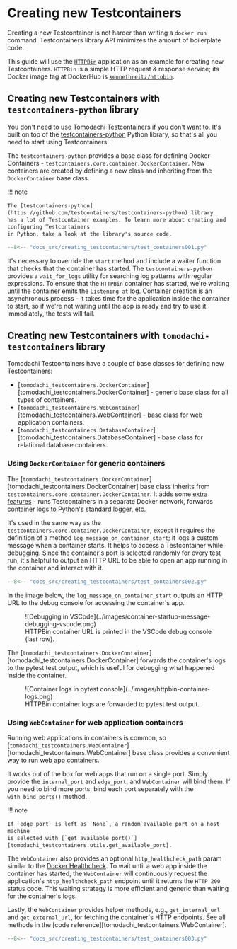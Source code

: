 # Creating new Testcontainers

Creating a new Testcontainer is not harder than writing a `docker run` command.
Testcontainers library API minimizes the amount of boilerplate code.

This guide will use the [`HTTPBin`](https://httpbin.org/) application as an example for creating new Testcontainers.
`HTTPBin` is a simple HTTP request & response service;
its Docker image tag at DockerHub is [`kennethreitz/httpbin`](https://hub.docker.com/r/kennethreitz/httpbin).

## Creating new Testcontainers with `testcontainers-python` library

You don't need to use Tomodachi Testcontainers if you don't want to.
It's built on top of the [testcontainers-python](https://github.com/testcontainers/testcontainers-python) Python library,
so that's all you need to start using Testcontainers.

The `testcontainers-python` provides a base class for defining Docker Containers - `testcontainers.core.container.DockerContainer`.
New containers are created by defining a new class and inheriting from the `DockerContainer` base class.

!!! note

    The [testcontainers-python](https://github.com/testcontainers/testcontainers-python) library
    has a lot of Testcontainer examples. To learn more about creating and configuring Testcontainers
    in Python, take a look at the library's source code.

```py hl_lines="5-6 10-12 16"
--8<-- "docs_src/creating_testcontainers/test_containers001.py"
```

It's necessary to override the `start` method and include a waiter function that checks that the container has started.
The `testcontainers-python` provides a `wait_for_logs` utility for searching log patterns with regular expressions.
To ensure that the `HTTPBin` container has started, we're waiting until the container emits the `Listening at` log.
Container creation is an asynchronous process - it takes time for the application inside the container to start,
so if we're not waiting until the app is ready and try to use it immediately, the tests will fail.

## Creating new Testcontainers with `tomodachi-testcontainers` library

Tomodachi Testcontainers have a couple of base classes for defining new Testcontainers:

- [`tomodachi_testcontainers.DockerContainer`][tomodachi_testcontainers.DockerContainer] - generic base class for all types of containers.
- [`tomodachi_testcontainers.WebContainer`][tomodachi_testcontainers.WebContainer] - base class for web application containers.
- [`tomodachi_testcontainers.DatabaseContainer`][tomodachi_testcontainers.DatabaseContainer] - base class for relational database containers.

### Using `DockerContainer` for generic containers

The [`tomodachi_testcontainers.DockerContainer`][tomodachi_testcontainers.DockerContainer]
base class inherits from `testcontainers.core.container.DockerContainer`.
It adds some [extra features](../features.md) - runs Testcontainers in a separate Docker network,
forwards container logs to Python's standard logger, etc.

It's used in the same way as the `testcontainers.core.container.DockerContainer`,
except it requires the definition of a method `log_message_on_container_start`;
it logs a custom message when a container starts. It helps to access a Testcontainer while debugging.
Since the container's port is selected randomly for every test run, it's helpful to output an HTTP URL
to be able to open an app running in the container and interact with it.

```py hl_lines="7-8 14 16-17"
--8<-- "docs_src/creating_testcontainers/test_containers002.py"
```

In the image below, the `log_message_on_container_start` outputs an HTTP URL to the debug console
for accessing the container's app.

<figure markdown>
  ![Debugging in VSCode](../images/container-startup-message-debugging-vscode.png)
  <figcaption>HTTPBin container URL is printed in the VSCode debug console (last row).</figcaption>
</figure>

The [`tomodachi_testcontainers.DockerContainer`][tomodachi_testcontainers.DockerContainer]
forwards the container's logs to the pytest test output, which is useful
for debugging what happened inside the container.

<figure markdown>
  ![Container logs in pytest console](../images/httpbin-container-logs.png)
  <figcaption>HTTPBin container logs are forwarded to pytest test output.</figcaption>
</figure>

### Using `WebContainer` for web application containers

Running web applications in containers is common, so
[`tomodachi_testcontainers.WebContainer`][tomodachi_testcontainers.WebContainer]
base class provides a convenient way to run web app containers.

It works out of the box for web apps that run on a single port.
Simply provide the `internal_port` and `edge_port`, and `WebContainer` will bind them.
If you need to bind more ports, bind each port separately with the `with_bind_ports()` method.

!!! note

    If `edge_port` is left as `None`, a random available port on a host machine
    is selected with [`get_available_port()`][tomodachi_testcontainers.utils.get_available_port].

The `WebContainer` also provides an optional `http_healthcheck_path` param
similar to the [Docker Healthcheck](https://docs.docker.com/engine/reference/builder/#healthcheck).
To wait until a web app inside the container has started, the `WebContainer`
will continuously request the application's `http_healthcheck_path` endpoint until it returns
the `HTTP 200` status code. This waiting strategy is more efficient and generic
than waiting for the container's logs.

Lastly, the `WebContainer` provides helper methods, e.g.,
`get_internal_url` and `get_external_url`, for fetching the container's HTTP endpoints.
See all methods in the [code reference][tomodachi_testcontainers.WebContainer].

```py hl_lines="6 13-15 29"
--8<-- "docs_src/creating_testcontainers/test_containers003.py"
```
